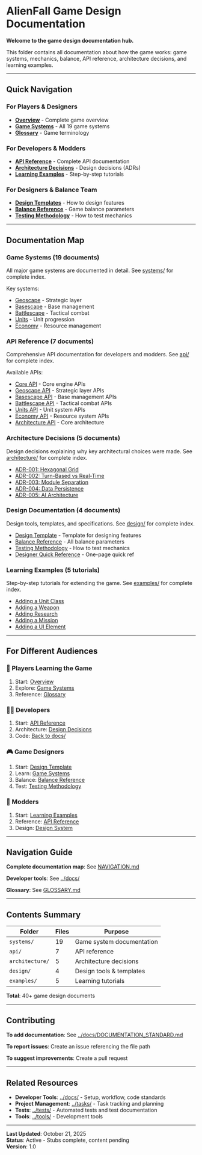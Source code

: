 # AlienFall Game Design Documentation

**Welcome to the game design documentation hub.**

This folder contains all documentation about how the game works: game systems, mechanics, balance, API reference, architecture decisions, and learning examples.

---

## Quick Navigation

### For Players & Designers
- **[Overview](systems/Overview.md)** - Complete game overview
- **[Game Systems](systems/)** - All 19 game systems
- **[Glossary](GLOSSARY.md)** - Game terminology

### For Developers & Modders
- **[API Reference](api/)** - Complete API documentation
- **[Architecture Decisions](architecture/)** - Design decisions (ADRs)
- **[Learning Examples](examples/)** - Step-by-step tutorials

### For Designers & Balance Team
- **[Design Templates](design/DESIGN_TEMPLATE.md)** - How to design features
- **[Balance Reference](design/BALANCE_REFERENCE.md)** - Game balance parameters
- **[Testing Methodology](design/TESTING_METHODOLOGY.md)** - How to test mechanics

---

## Documentation Map

### Game Systems (19 documents)

All major game systems are documented in detail. See [systems/](systems/README.md) for complete index.

Key systems:
- [Geoscape](systems/Geoscape.md) - Strategic layer
- [Basescape](systems/Basescape.md) - Base management
- [Battlescape](systems/Battlescape.md) - Tactical combat
- [Units](systems/Units.md) - Unit progression
- [Economy](systems/Economy.md) - Resource management

### API Reference (7 documents)

Comprehensive API documentation for developers and modders. See [api/](api/README.md) for complete index.

Available APIs:
- [Core API](api/CORE.md) - Core engine APIs
- [Geoscape API](api/GEOSCAPE.md) - Strategic layer APIs
- [Basescape API](api/BASESCAPE.md) - Base management APIs
- [Battlescape API](api/BATTLESCAPE.md) - Tactical combat APIs
- [Units API](api/UNITS.md) - Unit system APIs
- [Economy API](api/ECONOMY.md) - Resource system APIs
- [Architecture API](api/ARCHITECTURE.md) - Core architecture

### Architecture Decisions (5 documents)

Design decisions explaining why key architectural choices were made. See [architecture/](architecture/README.md) for complete index.

- [ADR-001: Hexagonal Grid](architecture/ADR-001-HEXGRID.md)
- [ADR-002: Turn-Based vs Real-Time](architecture/ADR-002-TURNBASED.md)
- [ADR-003: Module Separation](architecture/ADR-003-MODULES.md)
- [ADR-004: Data Persistence](architecture/ADR-004-PERSISTENCE.md)
- [ADR-005: AI Architecture](architecture/ADR-005-AI.md)

### Design Documentation (4 documents)

Design tools, templates, and specifications. See [design/](design/README.md) for complete index.

- [Design Template](design/DESIGN_TEMPLATE.md) - Template for designing features
- [Balance Reference](design/BALANCE_REFERENCE.md) - All balance parameters
- [Testing Methodology](design/TESTING_METHODOLOGY.md) - How to test mechanics
- [Designer Quick Reference](design/DESIGNER_QUICKREF.md) - One-page quick ref

### Learning Examples (5 tutorials)

Step-by-step tutorials for extending the game. See [examples/](examples/README.md) for complete index.

- [Adding a Unit Class](examples/ADDING_UNIT_CLASS.md)
- [Adding a Weapon](examples/ADDING_WEAPON.md)
- [Adding Research](examples/ADDING_RESEARCH.md)
- [Adding a Mission](examples/ADDING_MISSION.md)
- [Adding a UI Element](examples/ADDING_UI.md)

---

## For Different Audiences

### 👾 Players Learning the Game
1. Start: [Overview](systems/Overview.md)
2. Explore: [Game Systems](systems/)
3. Reference: [Glossary](GLOSSARY.md)

### 👨‍💻 Developers
1. Start: [API Reference](api/)
2. Architecture: [Design Decisions](architecture/)
3. Code: [Back to docs/](../docs/)

### 🎮 Game Designers
1. Start: [Design Template](design/DESIGN_TEMPLATE.md)
2. Learn: [Game Systems](systems/)
3. Balance: [Balance Reference](design/BALANCE_REFERENCE.md)
4. Test: [Testing Methodology](design/TESTING_METHODOLOGY.md)

### 🔧 Modders
1. Start: [Learning Examples](examples/)
2. Reference: [API Reference](api/)
3. Design: [Design System](design/DESIGN_TEMPLATE.md)

---

## Navigation Guide

**Complete documentation map**: See [NAVIGATION.md](NAVIGATION.md)

**Developer tools**: See [../docs/](../docs/)

**Glossary**: See [GLOSSARY.md](GLOSSARY.md)

---

## Contents Summary

| Folder | Files | Purpose |
|--------|-------|---------|
| `systems/` | 19 | Game system documentation |
| `api/` | 7 | API reference |
| `architecture/` | 5 | Architecture decisions |
| `design/` | 4 | Design tools & templates |
| `examples/` | 5 | Learning tutorials |

**Total**: 40+ game design documents

---

## Contributing

**To add documentation**: See [../docs/DOCUMENTATION_STANDARD.md](../docs/DOCUMENTATION_STANDARD.md)

**To report issues**: Create an issue referencing the file path

**To suggest improvements**: Create a pull request

---

## Related Resources

- **Developer Tools**: [../docs/](../docs/) - Setup, workflow, code standards
- **Project Management**: [../tasks/](../tasks/) - Task tracking and planning
- **Tests**: [../tests/](../tests/) - Automated tests and test documentation
- **Tools**: [../tools/](../tools/) - Development tools

---

**Last Updated**: October 21, 2025  
**Status**: Active - Stubs complete, content pending  
**Version**: 1.0
